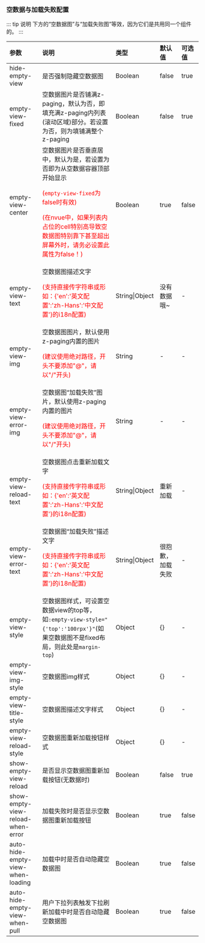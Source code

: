 ### 空数据与加载失败配置

::: tip 说明
下方的“空数据图”与“加载失败图”等效，因为它们是共用同一个组件的。
:::

| 参数                                                    | 说明                                                         | 类型           | 默认值           | 可选值 |
| :------------------------------------------------------ | :----------------------------------------------------------- | :------------- | :--------------- | :----- |
| hide-empty-view                                         | 是否强制隐藏空数据图                                         | Boolean        | false            | true   |
| empty-view-fixed <Badge text="2.0.3"/>                  | 空数据图片是否铺满z-paging，默认为否，即填充满z-paging内列表(滚动区域)部分。若设置为否，则为填铺满整个z-paging | Boolean        | false            | true   |
| empty-view-center <Badge text="2.0.6"/>                 | 空数据图片是否垂直居中，默认为是，若设置为否即为从空数据容器顶部开始显示<p style="color:red;">(`empty-view-fixed`为false时有效)</p><p style="color:red;">(在nvue中，如果列表内占位的cell特别高导致空数据图特别靠下甚至超出屏幕外时，请务必设置此属性为false！)</p> | Boolean        | true             | false  |
| empty-view-text                                         | 空数据图描述文字<p style="color:red;">(支持直接传字符串或形如：{'en':'英文配置':'zh-Hans':'中文配置'}的i18n配置)</p> | String\|Object | 没有数据哦~      | -      |
| empty-view-img                                          | 空数据图图片，默认使用z-paging内置的图片<br><p style="color:red;">(建议使用绝对路径，开头不要添加"@"，请以"/"开头)</p> | String         | -                | -      |
| empty-view-error-img <Badge text="1.6.7"/>              | 空数据图“加载失败”图片，默认使用z-paging内置的图片<br><p style="color:red;">(建议使用绝对路径，开头不要添加"@"，请以"/"开头)</p> | String         | -                | -      |
| empty-view-reload-text <Badge text="1.6.7"/>            | 空数据图点击重新加载文字<p style="color:red;">(支持直接传字符串或形如：{'en':'英文配置':'zh-Hans':'中文配置'}的i18n配置)</p> | String\|Object | 重新加载         | -      |
| empty-view-error-text <Badge text="1.6.7"/>             | 空数据图“加载失败”描述文字<p style="color:red;">(支持直接传字符串或形如：{'en':'英文配置':'zh-Hans':'中文配置'}的i18n配置)</p> | String\|Object | 很抱歉，加载失败 | -      |
| empty-view-style                                        | 空数据图样式，可设置空数据view的top等，<br>如`:empty-view-style="{'top':'100rpx'}"`(如果空数据图不是fixed布局，则此处是`margin-top`) | Object         | {}               | -      |
| empty-view-img-style                                    | 空数据图img样式                                              | Object         | {}               | -      |
| empty-view-title-style                                  | 空数据图描述文字样式                                         | Object         | {}               | -      |
| empty-view-reload-style <Badge text="1.6.7"/>           | 空数据图重新加载按钮样式                                     | Object         | {}               | -      |
| show-empty-view-reload <Badge text="1.6.7"/>            | 是否显示空数据图重新加载按钮(无数据时)                       | Boolean        | false            | true   |
| show-empty-view-reload-when-error <Badge text="1.6.7"/> | 加载失败时是否显示空数据图重新加载按钮                       | Boolean        | true             | false  |
| auto-hide-empty-view-when-loading                       | 加载中时是否自动隐藏空数据图                                 | Boolean        | true             | false  |
| auto-hide-empty-view-when-pull <Badge text="2.0.9"/>    | 用户下拉列表触发下拉刷新加载中时是否自动隐藏空数据图         | Boolean        | true             | false  |